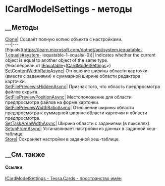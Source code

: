 # ICardModelSettings - методы
##  __Методы
[Clone](M_Tessa_Cards_ICardModelSettings_Clone.htm)| Создаёт полную копию
объекта с настройками.  
---|---  
[Equals](https://learn.microsoft.com/dotnet/api/system.iequatable-1.equals#system-
iequatable-1-equals\(-0\))| Indicates whether the current object is equal to
another object of the same type.  
(Унаследован от
[IEquatable](https://learn.microsoft.com/dotnet/api/system.iequatable-1)<[ICardModelSettings](T_Tessa_Cards_ICardModelSettings.htm)>)  
[SetContentWidthRatioAsync](M_Tessa_Cards_ICardModelSettings_SetContentWidthRatioAsync.htm)|
Отношение ширины области карточки (вместе с заданиями) к суммарной ширине
области редактора карточки.  
[SetFilePreviewIsHiddenAsync](M_Tessa_Cards_ICardModelSettings_SetFilePreviewIsHiddenAsync.htm)|
Признак того, что область предпросмотра файлов скрыта.  
[SetFilePreviewPositionAsync](M_Tessa_Cards_ICardModelSettings_SetFilePreviewPositionAsync.htm)|
Местоположение для области предпросмотра файлов на форме карточки.  
[SetFilePreviewWidthRatioAsync](M_Tessa_Cards_ICardModelSettings_SetFilePreviewWidthRatioAsync.htm)|
Отношение ширины области предпросмотра к суммарной ширине области карточки и
области предпросмотра.  
[SetTaskAreaWidthAsync](M_Tessa_Cards_ICardModelSettings_SetTaskAreaWidthAsync.htm)|
Ширина области с заданиями (в пикселях).  
[SetupFromAsync](M_Tessa_Cards_ICardModelSettings_SetupFromAsync.htm)|
Устанавливает настройки из данных в заданной хеш-таблице.  
[Store](M_Tessa_Cards_ICardModelSettings_Store.htm)| Сохраняет настройки в
заданной хеш-таблице.  
##  __См. также
#### Ссылки
[ICardModelSettings - ](T_Tessa_Cards_ICardModelSettings.htm)
[Tessa.Cards - пространство имён](N_Tessa_Cards.htm)
